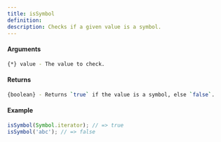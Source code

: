 ```yaml
---
title: isSymbol
definition: 
description: Checks if a given value is a symbol.
---
```



#### Arguments


```bash
{*} value - The value to check.
```


#### Returns


```bash
{boolean} - Returns `true` if the value is a symbol, else `false`.
```


#### Example


```ts
isSymbol(Symbol.iterator); // => trueisSymbol('abc'); // => false
```